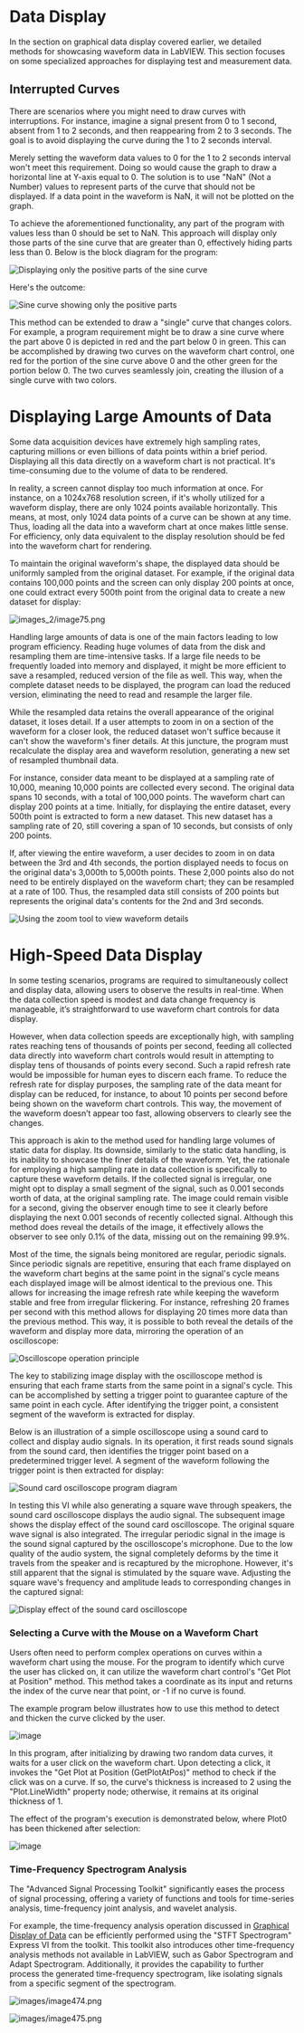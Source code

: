 # Data Display

In the section on graphical data display covered earlier, we detailed methods for showcasing waveform data in LabVIEW. This section focuses on some specialized approaches for displaying test and measurement data.

## Interrupted Curves

There are scenarios where you might need to draw curves with interruptions. For instance, imagine a signal present from 0 to 1 second, absent from 1 to 2 seconds, and then reappearing from 2 to 3 seconds. The goal is to avoid displaying the curve during the 1 to 2 seconds interval.

Merely setting the waveform data values to 0 for the 1 to 2 seconds interval won't meet this requirement. Doing so would cause the graph to draw a horizontal line at Y-axis equal to 0. The solution is to use "NaN" (Not a Number) values to represent parts of the curve that should not be displayed. If a data point in the waveform is NaN, it will not be plotted on the graph.

To achieve the aforementioned functionality, any part of the program with values less than 0 should be set to NaN. This approach will display only those parts of the sine curve that are greater than 0, effectively hiding parts less than 0. Below is the block diagram for the program:

![](../../../../docs/images/image467.png "Displaying only the positive parts of the sine curve")

Here's the outcome:

![](../../../../docs/images/image468.png "Sine curve showing only the positive parts")

This method can be extended to draw a "single" curve that changes colors. For example, a program requirement might be to draw a sine curve where the part above 0 is depicted in red and the part below 0 in green. This can be accomplished by drawing two curves on the waveform chart control, one red for the portion of the sine curve above 0 and the other green for the portion below 0. The two curves seamlessly join, creating the illusion of a single curve with two colors.


# Displaying Large Amounts of Data

Some data acquisition devices have extremely high sampling rates, capturing millions or even billions of data points within a brief period. Displaying all this data directly on a waveform chart is not practical. It's time-consuming due to the volume of data to be rendered.

In reality, a screen cannot display too much information at once. For instance, on a 1024x768 resolution screen, if it's wholly utilized for a waveform display, there are only 1024 points available horizontally. This means, at most, only 1024 data points of a curve can be shown at any time. Thus, loading all the data into a waveform chart at once makes little sense. For efficiency, only data equivalent to the display resolution should be fed into the waveform chart for rendering.

To maintain the original waveform's shape, the displayed data should be uniformly sampled from the original dataset. For example, if the original data contains 100,000 points and the screen can only display 200 points at once, one could extract every 500th point from the original data to create a new dataset for display:

![images_2/image75.png](../../../../docs/images_2/image75.png "Downsampling for display")

Handling large amounts of data is one of the main factors leading to low program efficiency. Reading huge volumes of data from the disk and resampling them are time-intensive tasks. If a large file needs to be frequently loaded into memory and displayed, it might be more efficient to save a resampled, reduced version of the file as well. This way, when the complete dataset needs to be displayed, the program can load the reduced version, eliminating the need to read and resample the larger file.

While the resampled data retains the overall appearance of the original dataset, it loses detail. If a user attempts to zoom in on a section of the waveform for a closer look, the reduced dataset won't suffice because it can't show the waveform's finer details. At this juncture, the program must recalculate the display area and waveform resolution, generating a new set of resampled thumbnail data.

For instance, consider data meant to be displayed at a sampling rate of 10,000, meaning 10,000 points are collected every second. The original data spans 10 seconds, with a total of 100,000 points. The waveform chart can display 200 points at a time. Initially, for displaying the entire dataset, every 500th point is extracted to form a new dataset. This new dataset has a sampling rate of 20, still covering a span of 10 seconds, but consists of only 200 points.

If, after viewing the entire waveform, a user decides to zoom in on data between the 3rd and 4th seconds, the portion displayed needs to focus on the original data's 3,000th to 5,000th points. These 2,000 points also do not need to be entirely displayed on the waveform chart; they can be resampled at a rate of 100. Thus, the resampled data still consists of 200 points but represents the original data's contents for the 2nd and 3rd seconds.

![](../../../../docs/images/image469.png "Using the zoom tool to view waveform details")


# High-Speed Data Display

In some testing scenarios, programs are required to simultaneously collect and display data, allowing users to observe the results in real-time. When the data collection speed is modest and data change frequency is manageable, it’s straightforward to use waveform chart controls for data display.

However, when data collection speeds are exceptionally high, with sampling rates reaching tens of thousands of points per second, feeding all collected data directly into waveform chart controls would result in attempting to display tens of thousands of points every second. Such a rapid refresh rate would be impossible for human eyes to discern each frame. To reduce the refresh rate for display purposes, the sampling rate of the data meant for display can be reduced, for instance, to about 10 points per second before being shown on the waveform chart controls. This way, the movement of the waveform doesn’t appear too fast, allowing observers to clearly see the changes.

This approach is akin to the method used for handling large volumes of static data for display. Its downside, similarly to the static data handling, is its inability to showcase the finer details of the waveform. Yet, the rationale for employing a high sampling rate in data collection is specifically to capture these waveform details. If the collected signal is irregular, one might opt to display a small segment of the signal, such as 0.001 seconds worth of data, at the original sampling rate. The image could remain visible for a second, giving the observer enough time to see it clearly before displaying the next 0.001 seconds of recently collected signal. Although this method does reveal the details of the image, it effectively allows the observer to see only 0.1% of the data, missing out on the remaining 99.9%.

Most of the time, the signals being monitored are regular, periodic signals. Since periodic signals are repetitive, ensuring that each frame displayed on the waveform chart begins at the same point in the signal's cycle means each displayed image will be almost identical to the previous one. This allows for increasing the image refresh rate while keeping the waveform stable and free from irregular flickering. For instance, refreshing 20 frames per second with this method allows for displaying 20 times more data than the previous method. This way, it is possible to both reveal the details of the waveform and display more data, mirroring the operation of an oscilloscope:

![](../../../../docs/images_2/z003.png "Oscilloscope operation principle")

The key to stabilizing image display with the oscilloscope method is ensuring that each frame starts from the same point in a signal's cycle. This can be accomplished by setting a trigger point to guarantee capture of the same point in each cycle. After identifying the trigger point, a consistent segment of the waveform is extracted for display.

Below is an illustration of a simple oscilloscope using a sound card to collect and display audio signals. In its operation, it first reads sound signals from the sound card, then identifies the trigger point based on a predetermined trigger level. A segment of the waveform following the trigger point is then extracted for display:

![](../../../../docs/images/image470.png "Sound card oscilloscope program diagram")

In testing this VI while also generating a square wave through speakers, the sound card oscilloscope displays the audio signal. The subsequent image shows the display effect of the sound card oscilloscope. The original square wave signal is also integrated. The irregular periodic signal in the image is the sound signal captured by the oscilloscope's microphone. Due to the low quality of the audio system, the signal completely deforms by the time it travels from the speaker and is recaptured by the microphone. However, it's still apparent that the signal is stimulated by the square wave. Adjusting the square wave's frequency and amplitude leads to corresponding changes in the captured signal:

![](../../../../docs/images/image471.png "Display effect of the sound card oscilloscope")


### Selecting a Curve with the Mouse on a Waveform Chart

Users often need to perform complex operations on curves within a waveform chart using the mouse. For the program to identify which curve the user has clicked on, it can utilize the waveform chart control's "Get Plot at Position" method. This method takes a coordinate as its input and returns the index of the curve near that point, or -1 if no curve is found.

The example program below illustrates how to use this method to detect and thicken the curve clicked by the user.

![image](../../../../docs/images/image476.png "Program diagram for detecting the clicked curve")

In this program, after initializing by drawing two random data curves, it waits for a user click on the waveform chart. Upon detecting a click, it invokes the "Get Plot at Position (GetPlotAtPos)" method to check if the click was on a curve. If so, the curve's thickness is increased to 2 using the "Plot.LineWidth" property node; otherwise, it remains at its original thickness of 1.

The effect of the program's execution is demonstrated below, where Plot0 has been thickened after selection:

![image](../../../../docs/images/image477.png "Plot0 curve thickened upon selection")

### Time-Frequency Spectrogram Analysis

The "Advanced Signal Processing Toolkit" significantly eases the process of signal processing, offering a variety of functions and tools for time-series analysis, time-frequency joint analysis, and wavelet analysis.

For example, the time-frequency analysis operation discussed in [Graphical Display of Data](data_graph#time-frequency-spectrogram) can be efficiently performed using the "STFT Spectrogram" Express VI from the toolkit. This toolkit also introduces other time-frequency analysis methods not available in LabVIEW, such as Gabor Spectrogram and Adapt Spectrogram. Additionally, it provides the capability to further process the generated time-frequency spectrogram, like isolating signals from a specific segment of the spectrogram.

![images/image474.png](../../../../docs/images/image474.png "Calculating the time-frequency spectrogram of a signal using STFT Spectrogram Express VI")

![images/image475.png](../../../../docs/images/image475.png "Configuration dialog of the STFT Spectrogram Express VI")